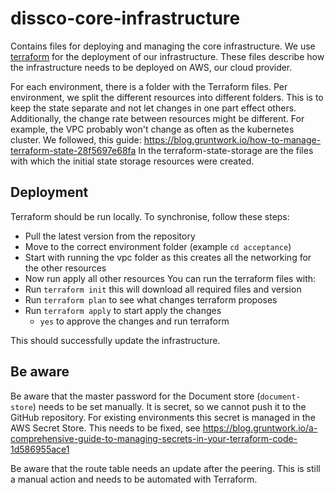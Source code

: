 # dissco-core-infrastructure
Contains files for deploying and managing the core infrastructure.
We use [terraform](https://www.terraform.io/) for the deployment of our infrastructure.
These files describe how the infrastructure needs to be deployed on AWS, our cloud provider.

For each environment, there is a folder with the Terraform files.
Per environment, we split the different resources into different folders.
This is to keep the state separate and not let changes in one part effect others.
Additionally, the change rate between resources might be different.
For example, the VPC probably won't change as often as the kubernetes cluster. 
We followed, this guide: https://blog.gruntwork.io/how-to-manage-terraform-state-28f5697e68fa
In the terraform-state-storage are the files with which the initial state storage resources were created.

## Deployment
Terraform should be run locally.
To synchronise, follow these steps:
- Pull the latest version from the repository
- Move to the correct environment folder (example `cd acceptance`)
- Start with running the vpc folder as this creates all the networking for the other resources
- Now run apply all other resources
You can run the terraform files with:
- Run `terraform init` this will download all required files and version
- Run `terraform plan` to see what changes terraform proposes
- Run `terraform apply` to start apply the changes
  - `yes` to approve the changes and run terraform

This should successfully update the infrastructure.

## Be aware
Be aware that the master password for the Document store (`document-store`) needs to be set manually.
It is secret, so we cannot push it to the GitHub repository.
For existing environments this secret is managed in the AWS Secret Store.
This needs to be fixed, see https://blog.gruntwork.io/a-comprehensive-guide-to-managing-secrets-in-your-terraform-code-1d586955ace1

Be aware that the route table needs an update after the peering.
This is still a manual action and needs to be automated with Terraform. 